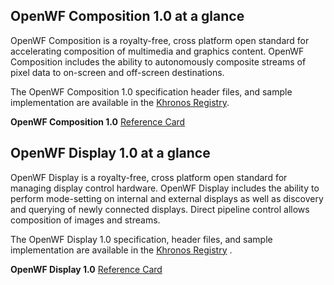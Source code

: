 ## OpenWF Composition 1.0 at a glance

OpenWF Composition is a royalty-free, cross platform open standard for accelerating composition of multimedia and graphics content. OpenWF Composition includes the ability to autonomously composite streams of pixel data to on-screen and off-screen destinations.

The OpenWF Composition 1.0 specification header files, and sample implementation are available in the [Khronos Registry](https://www.khronos.org/registry/OpenWF/).

**OpenWF Composition 1.0** [Reference Card](https://www.khronos.org/developers/reference-cards/)

## OpenWF Display 1.0 at a glance

OpenWF Display is a royalty-free, cross platform open standard for managing display control hardware. OpenWF Display includes the ability to perform mode-setting on internal and external displays as well as discovery and querying of newly connected displays. Direct pipeline control allows composition of images and streams.

The OpenWF Display 1.0 specification, header files, and sample implementation are available in the [Khronos Registry](https://www.khronos.org/registry/OpenWF/) .

**OpenWF Display 1.0** [Reference Card](https://www.khronos.org/developers/reference-cards/)
